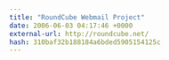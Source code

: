 ```yaml
---
title: "RoundCube Webmail Project"
date: 2006-06-03 04:17:46 +0000
external-url: http://roundcube.net/
hash: 310baf32b188184a6bded5905154125c
---
```



